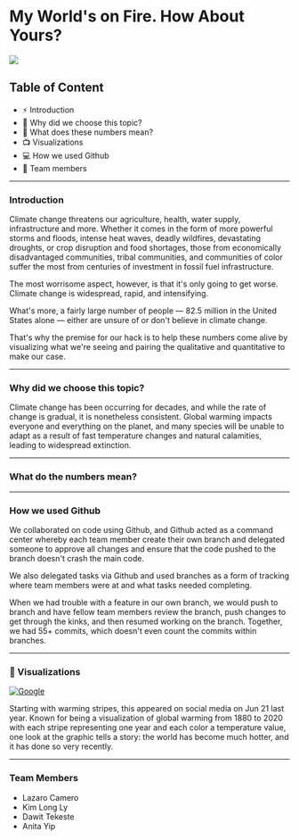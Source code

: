 # My World's on Fire. How About Yours? 


<img style="-webkit-user-select:none; display:block; margin:auto; padding:env(safe-area-inset-top) env(safe-area-inset-right) env(safe-area-inset-bottom) env(safe-area-inset-left);" src="https://www.colorado.edu/ecenter/sites/default/files/page/global-climate-change3.jpeg">

## Table of Content
- ⚡ Introduction
- 🔭 Why did we choose this topic?
- 🌱 What does these numbers mean?  
- 📺 Visualizations 
- 💻 How we used Github 
- 👯 Team members


---
### Introduction

Climate change threatens our agriculture, health, water supply, infrastructure and more. Whether it comes in the form of more powerful storms and floods, intense heat waves, deadly wildfires, devastating droughts, or crop disruption and food shortages, those from economically disadvantaged communities, tribal communities, and communities of color suffer the most from centuries of investment in fossil fuel infrastructure. 

The most worrisome aspect, however, is that it's only going to get worse. Climate change is widespread, rapid, and intensifying. 

What's more, a fairly large number of people — 82.5 million in the United States alone — either are unsure of or don't believe in climate change.

That's why the premise for our hack is to help these numbers come alive by visualizing what we're seeing and pairing the qualitative and quantitative to make our case. 

---

### Why did we choose this topic?

Climate change has been occurring for decades, and while the rate of change is gradual, it is nonetheless consistent. Global warming impacts everyone and everything on the planet, and many species will be unable to adapt as a result of fast temperature changes and natural calamities, leading to widespread extinction. 

---

### What do the numbers mean?


---

### How we used Github

We collaborated on code using Github, and Github acted as a command center whereby each team member create their own branch and delegated someone to approve all changes and ensure that the code pushed to the branch doesn't crash the main code. 

We also delegated tasks via Github and used branches as a form of tracking where team members were at and what tasks needed completing. 

When we had trouble with a feature in our own branch, we would push to branch and have fellow team members review the branch, push changes to get through the kinks, and then resumed working on the branch. Together, we had 55+ commits, which doesn't even count the commits within branches.

---
### 🧐 Visualizations

[![Google](https://img.shields.io/website?label=google.com&style=for-the-badge&url=https://codestackr.com)](https://google.com)

Starting with warming stripes, this appeared on social media on Jun 21 last year. Known for being a visualization of global warming from 1880 to 2020 with each stripe representing one year and each color a temperature value, one look at the graphic tells a story: the world has become much hotter, and it has done so very recently. 

---
### Team Members
 
- Lazaro Camero
- Kim Long Ly
- Dawit Tekeste
- Anita Yip








